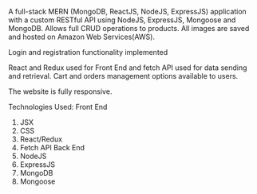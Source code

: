 A full-stack MERN (MongoDB, ReactJS, NodeJS, ExpressJS) application with a custom RESTful API using NodeJS, ExpressJS, Mongoose and MongoDB.
Allows full CRUD operations to products. All images are saved and hosted on Amazon Web Services(AWS).

Login and registration functionality implemented

React and Redux used for Front End and fetch API used for data sending and retrieval. Cart and orders management options available to users. 

The website is fully responsive.

Technologies Used: 
Front End
1. JSX
2. CSS
3. React/Redux
4. Fetch API
Back End
1. NodeJS
2. ExpressJS
3. MongoDB
4. Mongoose
